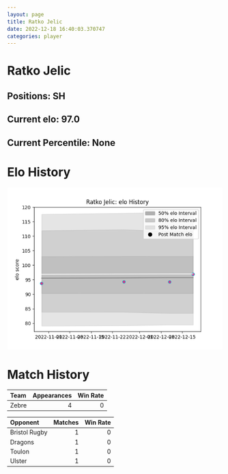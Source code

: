 ```yaml
---  
layout: page  
title: Ratko Jelic  
date: 2022-12-18 16:40:03.370747  
categories: player  
---
```

# Ratko Jelic

## Positions: SH

## Current elo: 97.0

## Current Percentile: None

# Elo History


![elo history](history_RatkoJelic.png)
# Match History


| Team   |   Appearances |   Win Rate |
|:-------|--------------:|-----------:|
| Zebre  |             4 |          0 |

| Opponent      |   Matches |   Win Rate |
|:--------------|----------:|-----------:|
| Bristol Rugby |         1 |          0 |
| Dragons       |         1 |          0 |
| Toulon        |         1 |          0 |
| Ulster        |         1 |          0 |